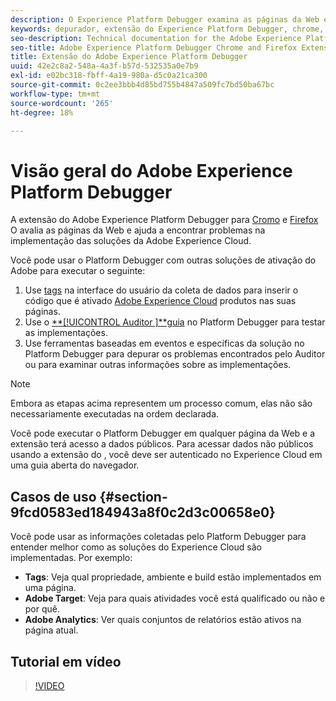 ```yaml
---
description: O Experience Platform Debugger examina as páginas da Web e ajuda a encontrar problemas na implementação das soluções da Experience Cloud.
keywords: depurador, extensão do Experience Platform Debugger, chrome, extensão
seo-description: Technical documentation for the Adobe Experience Platform Debugger Chrome and Firefox Extension - examine your web pages and understand problems with your Experience Cloud solution mplementations
seo-title: Adobe Experience Platform Debugger Chrome and Firefox Extension
title: Extensão do Adobe Experience Platform Debugger
uuid: 42e2c8a2-548a-4a3f-b57d-532535a0e7b9
exl-id: e02bc318-fbff-4a19-980a-d5c0a21ca300
source-git-commit: 0c2ee3bbb4d85bd755b4847a509fc7bd50ba67bc
workflow-type: tm+mt
source-wordcount: '265'
ht-degree: 18%

---
```


# Visão geral do Adobe Experience Platform Debugger

A extensão do Adobe Experience Platform Debugger para [Cromo](https://chrome.google.com/webstore/detail/adobe-experience-cloud-de/ocdmogmohccmeicdhlhhgepeaijenapj) e [Firefox](https://addons.mozilla.org/pt-BR/firefox/addon/adobe-experience-platform-dbg/) O avalia as páginas da Web e ajuda a encontrar problemas na implementação das soluções da Adobe Experience Cloud.

Você pode usar o Platform Debugger com outras soluções de ativação do Adobe para executar o seguinte:

1. Use [tags](../tags/home.md) na interface do usuário da coleta de dados para inserir o código que é ativado [Adobe Experience Cloud](https://experienceleague.adobe.com/docs/core-services/interface/experience-cloud.html?lang=pt-BR) produtos nas suas páginas.
1. Use o [**[!UICONTROL Auditor ]**guia](./auditor/overview.md) no Platform Debugger para testar as implementações.
1. Use ferramentas baseadas em eventos e específicas da solução no Platform Debugger para depurar os problemas encontrados pelo Auditor ou para examinar outras informações sobre as implementações.

>[!NOTE]
>
>Embora as etapas acima representem um processo comum, elas não são necessariamente executadas na ordem declarada.

Você pode executar o Platform Debugger em qualquer página da Web e a extensão terá acesso a dados públicos. Para acessar dados não públicos usando a extensão do , você deve ser autenticado no Experience Cloud em uma guia aberta do navegador.

## Casos de uso {#section-9fcd0583ed184943a8f0c2d3c00658e0}

Você pode usar as informações coletadas pelo Platform Debugger para entender melhor como as soluções do Experience Cloud são implementadas. Por exemplo:

* **Tags**: Veja qual propriedade, ambiente e build estão implementados em uma página.
* **Adobe Target**: Veja para quais atividades você está qualificado ou não e por quê.
* **Adobe Analytics**: Ver quais conjuntos de relatórios estão ativos na página atual.

## Tutorial em vídeo

>[!VIDEO](https://video.tv.adobe.com/v/32156?quality=12&learn=on)
